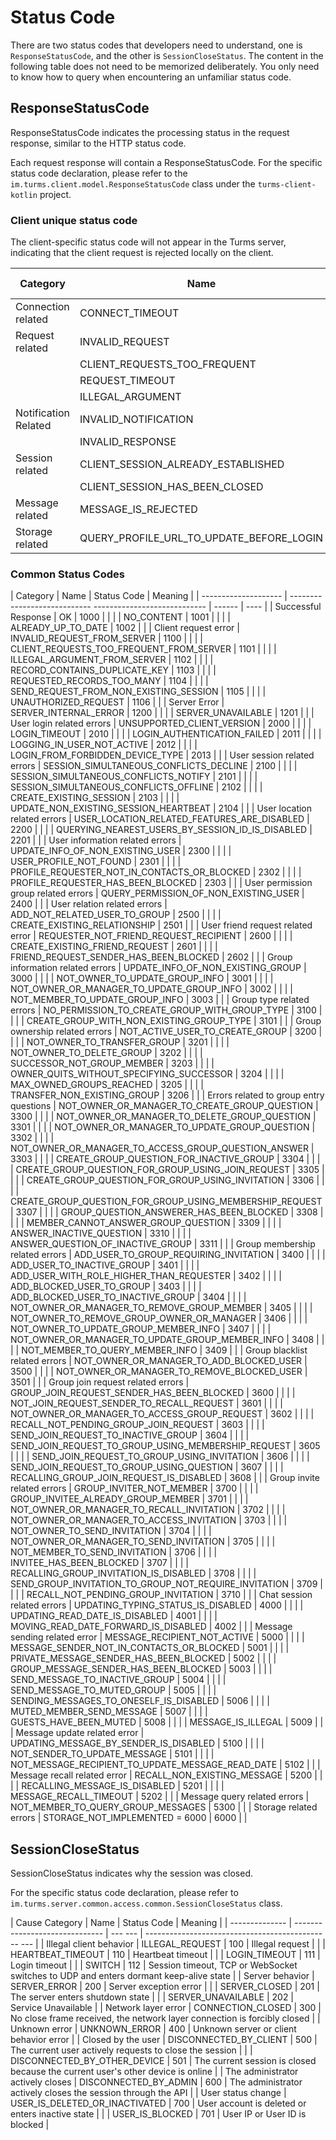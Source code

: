 # Status Code

There are two status codes that developers need to understand, one is `ResponseStatusCode`, and the other is `SessionCloseStatus`. The content in the following table does not need to be memorized deliberately. You only need to know how to query when encountering an unfamiliar status code.

## ResponseStatusCode

ResponseStatusCode indicates the processing status in the request response, similar to the HTTP status code.

Each request response will contain a ResponseStatusCode. For the specific status code declaration, please refer to the `im.turms.client.model.ResponseStatusCode` class under the `turms-client-kotlin` project.

### Client unique status code

The client-specific status code will not appear in the Turms server, indicating that the client request is rejected locally on the client.

| Category | Name | Status Code | Meaning |
| -------- | ----------------------------------------- | ------ | ---- |
| Connection related | CONNECT_TIMEOUT | 1 | |
| Request related | INVALID_REQUEST | 100 | |
| | CLIENT_REQUESTS_TOO_FREQUENT | 101 | |
| | REQUEST_TIMEOUT | 102 | |
| | ILLEGAL_ARGUMENT | 103 | |
| Notification Related | INVALID_NOTIFICATION | 200 | |
| | INVALID_RESPONSE | 201 | |
| Session related | CLIENT_SESSION_ALREADY_ESTABLISHED | 300 | |
| | CLIENT_SESSION_HAS_BEEN_CLOSED | 301 | |
| Message related | MESSAGE_IS_REJECTED | 400 | |
| Storage related | QUERY_PROFILE_URL_TO_UPDATE_BEFORE_LOGIN | 500 | |
### Common Status Codes

| Category | Name | Status Code | Meaning |
| -------------------- | ---------------------------- ---------------------------- | ------ | ---- |
| Successful Response | OK | 1000 | |
| | NO_CONTENT | 1001 | |
| | ALREADY_UP_TO_DATE | 1002 | |
| Client request error | INVALID_REQUEST_FROM_SERVER | 1100 | |
| | CLIENT_REQUESTS_TOO_FREQUENT_FROM_SERVER | 1101 | |
| | ILLEGAL_ARGUMENT_FROM_SERVER | 1102 | |
| | RECORD_CONTAINS_DUPLICATE_KEY | 1103 | |
| | REQUESTED_RECORDS_TOO_MANY | 1104 | |
| | SEND_REQUEST_FROM_NON_EXISTING_SESSION | 1105 | |
| | UNAUTHORIZED_REQUEST | 1106 | |
| Server Error | SERVER_INTERNAL_ERROR | 1200 | |
| | SERVER_UNAVAILABLE | 1201 | |
| User login related errors | UNSUPPORTED_CLIENT_VERSION | 2000 | |
| | LOGIN_TIMEOUT | 2010 | |
| | LOGIN_AUTHENTICATION_FAILED | 2011 | |
| | LOGGING_IN_USER_NOT_ACTIVE | 2012 | |
| | LOGIN_FROM_FORBIDDEN_DEVICE_TYPE | 2013 | |
| User session related errors | SESSION_SIMULTANEOUS_CONFLICTS_DECLINE | 2100 | |
| | SESSION_SIMULTANEOUS_CONFLICTS_NOTIFY | 2101 | |
| | SESSION_SIMULTANEOUS_CONFLICTS_OFFLINE | 2102 | |
| | CREATE_EXISTING_SESSION | 2103 | |
| | UPDATE_NON_EXISTING_SESSION_HEARTBEAT | 2104 | |
| User location related errors | USER_LOCATION_RELATED_FEATURES_ARE_DISABLED | 2200 | |
| | QUERYING_NEAREST_USERS_BY_SESSION_ID_IS_DISABLED | 2201 | |
| User information related errors | UPDATE_INFO_OF_NON_EXISTING_USER | 2300 | |
| | USER_PROFILE_NOT_FOUND | 2301 | |
| | PROFILE_REQUESTER_NOT_IN_CONTACTS_OR_BLOCKED | 2302 | |
| | PROFILE_REQUESTER_HAS_BEEN_BLOCKED | 2303 | |
| User permission group related errors | QUERY_PERMISSION_OF_NON_EXISTING_USER | 2400 | |
| User relation related errors | ADD_NOT_RELATED_USER_TO_GROUP | 2500 | |
| | CREATE_EXISTING_RELATIONSHIP | 2501 | |
| User friend request related error | REQUESTER_NOT_FRIEND_REQUEST_RECIPIENT | 2600 | |
| | CREATE_EXISTING_FRIEND_REQUEST | 2601 | |
| | FRIEND_REQUEST_SENDER_HAS_BEEN_BLOCKED | 2602 | |
| Group information related errors | UPDATE_INFO_OF_NON_EXISTING_GROUP | 3000 | |
| | NOT_OWNER_TO_UPDATE_GROUP_INFO | 3001 | |
| | NOT_OWNER_OR_MANAGER_TO_UPDATE_GROUP_INFO | 3002 | |
| | NOT_MEMBER_TO_UPDATE_GROUP_INFO | 3003 | |
| Group type related errors | NO_PERMISSION_TO_CREATE_GROUP_WITH_GROUP_TYPE | 3100 | |
| | CREATE_GROUP_WITH_NON_EXISTING_GROUP_TYPE | 3101 | |
| Group ownership related errors | NOT_ACTIVE_USER_TO_CREATE_GROUP | 3200 | |
| | NOT_OWNER_TO_TRANSFER_GROUP | 3201 | |
| | NOT_OWNER_TO_DELETE_GROUP | 3202 | |
| | SUCCESSOR_NOT_GROUP_MEMBER | 3203 | |
| | OWNER_QUITS_WITHOUT_SPECIFYING_SUCCESSOR | 3204 | |
| | MAX_OWNED_GROUPS_REACHED | 3205 | |
| | TRANSFER_NON_EXISTING_GROUP | 3206 | |
| Errors related to group entry questions | NOT_OWNER_OR_MANAGER_TO_CREATE_GROUP_QUESTION | 3300 | |
| | NOT_OWNER_OR_MANAGER_TO_DELETE_GROUP_QUESTION | 3301 | |
| | NOT_OWNER_OR_MANAGER_TO_UPDATE_GROUP_QUESTION | 3302 | |
| | NOT_OWNER_OR_MANAGER_TO_ACCESS_GROUP_QUESTION_ANSWER | 3303 | |
| | CREATE_GROUP_QUESTION_FOR_INACTIVE_GROUP | 3304 | |
| | CREATE_GROUP_QUESTION_FOR_GROUP_USING_JOIN_REQUEST | 3305 | |
| | CREATE_GROUP_QUESTION_FOR_GROUP_USING_INVITATION | 3306 | |
| | CREATE_GROUP_QUESTION_FOR_GROUP_USING_MEMBERSHIP_REQUEST | 3307 | |
| | GROUP_QUESTION_ANSWERER_HAS_BEEN_BLOCKED | 3308 | |
| | MEMBER_CANNOT_ANSWER_GROUP_QUESTION | 3309 | |
| | ANSWER_INACTIVE_QUESTION | 3310 | |
| | ANSWER_QUESTION_OF_INACTIVE_GROUP | 3311 | |
| Group membership related errors | ADD_USER_TO_GROUP_REQUIRING_INVITATION | 3400 | |
| | ADD_USER_TO_INACTIVE_GROUP | 3401 | |
| | ADD_USER_WITH_ROLE_HIGHER_THAN_REQUESTER | 3402 | |
| | ADD_BLOCKED_USER_TO_GROUP | 3403 | |
| | ADD_BLOCKED_USER_TO_INACTIVE_GROUP | 3404 | |
| | NOT_OWNER_OR_MANAGER_TO_REMOVE_GROUP_MEMBER | 3405 | |
| | NOT_OWNER_TO_REMOVE_GROUP_OWNER_OR_MANAGER | 3406 | |
| | NOT_OWNER_TO_UPDATE_GROUP_MEMBER_INFO | 3407 | |
| | NOT_OWNER_OR_MANAGER_TO_UPDATE_GROUP_MEMBER_INFO | 3408 | |
| | NOT_MEMBER_TO_QUERY_MEMBER_INFO | 3409 | |
| Group blacklist related errors | NOT_OWNER_OR_MANAGER_TO_ADD_BLOCKED_USER | 3500 | |
| | NOT_OWNER_OR_MANAGER_TO_REMOVE_BLOCKED_USER | 3501 | |
| Group join request related errors | GROUP_JOIN_REQUEST_SENDER_HAS_BEEN_BLOCKED | 3600 | |
| | NOT_JOIN_REQUEST_SENDER_TO_RECALL_REQUEST | 3601 | |
| | NOT_OWNER_OR_MANAGER_TO_ACCESS_GROUP_REQUEST | 3602 | |
| | RECALL_NOT_PENDING_GROUP_JOIN_REQUEST | 3603 | |
| | SEND_JOIN_REQUEST_TO_INACTIVE_GROUP | 3604 | |
| | SEND_JOIN_REQUEST_TO_GROUP_USING_MEMBERSHIP_REQUEST | 3605 | |
| | SEND_JOIN_REQUEST_TO_GROUP_USING_INVITATION | 3606 | |
| | SEND_JOIN_REQUEST_TO_GROUP_USING_QUESTION | 3607 | |
| | RECALLING_GROUP_JOIN_REQUEST_IS_DISABLED | 3608 | |
| Group invite related errors | GROUP_INVITER_NOT_MEMBER | 3700 | |
| | GROUP_INVITEE_ALREADY_GROUP_MEMBER | 3701 | |
| | NOT_OWNER_OR_MANAGER_TO_RECALL_INVITATION | 3702 | |
| | NOT_OWNER_OR_MANAGER_TO_ACCESS_INVITATION | 3703 | |
| | NOT_OWNER_TO_SEND_INVITATION | 3704 | |
| | NOT_OWNER_OR_MANAGER_TO_SEND_INVITATION | 3705 | |
| | NOT_MEMBER_TO_SEND_INVITATION | 3706 | |
| | INVITEE_HAS_BEEN_BLOCKED | 3707 | |
| | RECALLING_GROUP_INVITATION_IS_DISABLED | 3708 | |
| | SEND_GROUP_INVITATION_TO_GROUP_NOT_REQUIRE_INVITATION | 3709 | |
| | RECALL_NOT_PENDING_GROUP_INVITATION | 3710 | |
| Chat session related errors | UPDATING_TYPING_STATUS_IS_DISABLED | 4000 | |
| | UPDATING_READ_DATE_IS_DISABLED | 4001 | |
| | MOVING_READ_DATE_FORWARD_IS_DISABLED | 4002 | |
| Message sending related error | MESSAGE_RECIPIENT_NOT_ACTIVE | 5000 | |
| | MESSAGE_SENDER_NOT_IN_CONTACTS_OR_BLOCKED | 5001 | |
| | PRIVATE_MESSAGE_SENDER_HAS_BEEN_BLOCKED | 5002 | |
| | GROUP_MESSAGE_SENDER_HAS_BEEN_BLOCKED | 5003 | |
| | SEND_MESSAGE_TO_INACTIVE_GROUP | 5004 | |
| | SEND_MESSAGE_TO_MUTED_GROUP | 5005 | |
| | SENDING_MESSAGES_TO_ONESELF_IS_DISABLED | 5006 | |
| | MUTED_MEMBER_SEND_MESSAGE | 5007 | |
| | GUESTS_HAVE_BEEN_MUTED | 5008 | |
| | MESSAGE_IS_ILLEGAL | 5009 | |
| Message update related error | UPDATING_MESSAGE_BY_SENDER_IS_DISABLED | 5100 | |
| | NOT_SENDER_TO_UPDATE_MESSAGE | 5101 | |
| | NOT_MESSAGE_RECIPIENT_TO_UPDATE_MESSAGE_READ_DATE | 5102 | |
| Message recall related error | RECALL_NON_EXISTING_MESSAGE | 5200 | |
| | RECALLING_MESSAGE_IS_DISABLED | 5201 | |
| | MESSAGE_RECALL_TIMEOUT | 5202 | |
| Message query related errors | NOT_MEMBER_TO_QUERY_GROUP_MESSAGES | 5300 | |
| Storage related errors | STORAGE_NOT_IMPLEMENTED = 6000 | 6000 | |

## SessionCloseStatus

SessionCloseStatus indicates why the session was closed.

For the specific status code declaration, please refer to `im.turms.server.common.access.common.SessionCloseStatus` class.

| Cause Category | Name | Status Code | Meaning |
| -------------- | ------------------------------ | --- --- | ---------------------------------------------- --- |
| Illegal client behavior | ILLEGAL_REQUEST | 100 | Illegal request |
| | HEARTBEAT_TIMEOUT | 110 | Heartbeat timeout |
| | LOGIN_TIMEOUT | 111 | Login timeout |
| | SWITCH | 112 | Session timeout, TCP or WebSocket switches to UDP and enters dormant keep-alive state |
| Server behavior | SERVER_ERROR | 200 | Server exception error |
| | SERVER_CLOSED | 201 | The server enters shutdown state |
| | SERVER_UNAVAILABLE | 202 | Service Unavailable |
| Network layer error | CONNECTION_CLOSED | 300 | No close frame received, the network layer connection is forcibly closed |
| Unknown error | UNKNOWN_ERROR | 400 | Unknown server or client behavior error |
| Closed by the user | DISCONNECTED_BY_CLIENT | 500 | The current user actively requests to close the session |
| | DISCONNECTED_BY_OTHER_DEVICE | 501 | The current session is closed because the current user's other device is online |
| The administrator actively closes | DISCONNECTED_BY_ADMIN | 600 | The administrator actively closes the session through the API |
| User status change | USER_IS_DELETED_OR_INACTIVATED | 700 | User account is deleted or enters inactive state |
| | USER_IS_BLOCKED | 701 | User IP or User ID is blocked |